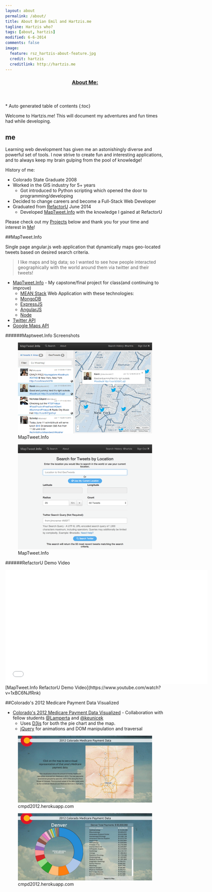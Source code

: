 ```yaml
---
layout: about
permalink: /about/
title: About Brian Emil and Hartzis.me
tagline: Hartzis who?
tags: [about, hartzis]
modified: 6-6-2014
comments: false
image:
  feature: rsz_hartzis-about-feature.jpg
  credit: hartzis
  creditlink: http://hartzis.me
---
```


<section id="table-of-contents" class="toc tocFixed">
  <header>
    <a href="#">
      <h3>About Me:</h3>
    </a>
  </header>
<div id="drawer" markdown="1">
*  Auto generated table of contents
{:toc}
</div>
</section><!-- /#table-of-contents -->

Welcome to Hartzis.me! This will document my adventures and fun times had while developing.

## me

Learning web development has given me an astonishingly diverse and powerful set of tools. I now strive to create fun and interesting applications, and to always keep my brain gulping from the pool of knowledge!

History of me:
* Colorado State Graduate 2008
* Worked in the GIS industry for 5+ years
  * Got introduced to Python scripting which opened the door to programming/developing
* Decided to change careers and become a Full-Stack Web Developer
* Graduated from [RefactorU](http://www.refactoru.com) June 2014
  * Developed [MapTweet.Info](http://www.maptweet.info) with the knowledge I gained at RefactorU

Please check out my [Projects](http://www.hartzis.me/projects) below and thank you for your time and interest in [Me](http://www.hartzis.me)!

<figure>
<a id="myProjects"></a>
</figure>

##MapTweet.Info

Single page angular.js web application that dynamically maps geo-located tweets based on desired search criteria. 

>I like maps and big data; so I wanted to see how people interacted geographically with the world around them via twitter and their tweets!

* [MapTweet.Info](http://www.maptweet.info) - My capstone/final project for class(and continuing to improve)
  * [MEAN Stack](http://blog.mongodb.org/post/49262866911/the-mean-stack-mongodb-expressjs-angularjs-and) Web Application with these technologies:
  * [MongoDB](http://www.mongodb.org)
  * [ExpressJS](http://expressjs.com/)
  * [AngularJS](http://www.angularjs.com)
  * [Node](http://nodejs.org)
* [Twitter API](http://dev.twitter.com)
* [Google Maps API](https://developers.google.com/maps/)

######Maptweet.Info Screenshots

<figure class="figureCenter">
    <a href="/images/maptweet-info-ss.png"><img src="/images/maptweet-info-ss.png" class="imgSmaller"></a>
    <figcaption>MapTweet.Info</figcaption>
</figure>
<figure class="figureCenter">
    <a href="/images/maptweet-search-ss.png"><img src="/images/maptweet-search-ss.png" class="imgSmaller"></a>
    <figcaption>MapTweet.Info</figcaption>
</figure>

######RefactorU Demo Video

<iframe width="640" height="360" src="//www.youtube.com/embed/1xBC6NJfRnk?rel=0" frameborder="0" allowfullscreen></iframe>
[MapTweet.Info RefactorU Demo Video](https://www.youtube.com/watch?v=1xBC6NJfRnk)

##Colorado's 2012 Medicare Payment Data Visualized
* [Colorado's 2012 Medicare Payment Data Visualized](http://cmpd2012.herokuapp.com) - Collaboration with fellow students [@Lamperta](http://www.twitter.com/Lamperta) and [@keunicek](http://www.twitter.com/keunicek)
  * Uses [D3js](http://www.d3js.com) for both the pie chart and the map.
  * [jQuery](http://jquery.com) for animations and DOM manipulation and traversal

<figure class="figureCenter">
    <a href="/images/cmpd2012-map-ss.jpg"><img src="/images/cmpd2012-map-ss.jpg" class="imgSmaller"></a>
  <figcaption>cmpd2012.herokuapp.com</figcaption>
</figure>
<figure class="figureCenter">
    <a href="/images/cmpd2012-info-ss.jpg"><img src="/images/cmpd2012-info-ss.jpg" class="imgSmaller"></a>
    <figcaption>cmpd2012.herokuapp.com</figcaption>
</figure>